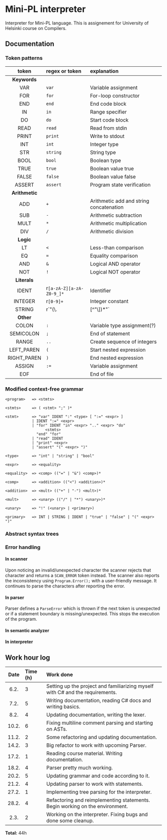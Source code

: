# Mini-PL interpreter

Interpreter for Mini-PL language.
This is assignement for University of Helsinki course on Compilers.

## Documentation

### Token patterns

|     token      | regex or token           | explanation                             |
| :------------: | :----------------------- | :-------------------------------------- |
|  **Keywords**  |
|      VAR       | `var`                    | Variable assignment                     |
|      FOR       | `for`                    | For-loop constructor                    |
|      END       | `end`                    | End code block                          |
|       IN       | `in`                     | Range specifier                         |
|       DO       | `do`                     | Start code block                        |
|      READ      | `read`                   | Read from stdin                         |
|     PRINT      | `print`                  | Write to stdout                         |
|      INT       | `int`                    | Integer type                            |
|      STR       | `string`                 | String type                             |
|      BOOL      | `bool`                   | Boolean type                            |
|      TRUE      | `true`                   | Boolean value true                      |
|     FALSE      | `false`                  | Boolean value false                     |
|     ASSERT     | `assert`                 | Program state verification              |
| **Arithmetic** |
|      ADD       | `+`                      | Arithmetic add and string concatenation |
|      SUB       | `-`                      | Arithmetic subtraction                  |
|      MULT      | `*`                      | Arithmetic multiplication               |
|      DIV       | `/`                      | Arithmetic division                     |
|   **Logic**    |
|       LT       | `<`                      | Less-than comparison                    |
|       EQ       | `=`                      | Equality comparison                     |
|      AND       | `&`                      | Logical AND operator                    |
|      NOT       | `!`                      | Logical NOT operator                    |
|  **Literals**  |
|     IDENT      | r`[a-zA-Z][a-zA-Z0-9_]*` | Identifier                              |
|    INTEGER     | r`[0-9]+`                | Integer constant                        |
|     STRING     | r`\"(\\.|[^"\\])*\"`     | String constant                         |
|   **Other**    |
|     COLON      | `:`                      | Variable type assignment(?)             |
|   SEMICOLON    | `;`                      | End of statement                        |
|     RANGE      | `..`                     | Create sequence of integers             |
|   LEFT_PAREN   | `(`                      | Start nested expression                 |
|  RIGHT_PAREN   | `)`                      | End nested expression                   |
|     ASSIGN     | `:=`                     | Variable assignment                     |
|      EOF       |                          | End of file                             |

### Modified context-free grammar

```
<program>   => <stmts>

<stmts>     => ( <stmt> ";" )*

<stmt>      => "var" IDENT ":" <type> [ ":=" <expr> ]
            | IDENT ":=" <expr>
            | "for" IDENT "in" <expr> ".." <expr> "do"
                  <stmts>
              "end" "for"
            | "read" IDENT
            | "print" <expr>
            | "assert" "(" <expr> ")"

<type>      => "int" | "string" | "bool"

<expr>      => <equality>

<equality>  => <comp> (("=" | "&") <comp>)*

<comp>      => <addition> (("<") <addition>)*

<addition>  => <mult> (("+" | "-") <mult>)*

<mult>      => <unary> (("/" | "*") <unary>)*

<unary>     => "!" (<unary> | <primary>)

<primary>   => INT | STRING | IDENT | "true" | "false" | "(" <expr> ")"
```

### Abstract syntax trees

### Error handling

#### In scanner

Upon noticing an invalid/unexpected character the scanner rejects that character
and returns a `SCAN_ERROR` token instead.
The scanner also reports the inconsistency using `Program.Error();` with a user-friendly message.
It continues to parse the characters after reporting the error.

#### In parser

Parser defines a `ParseError` which is thrown if the next token is unexpected or if a statement boundary is missing/unexpected.
This stops the execution of the program.

#### In semantic analyzer

#### In interpreter

## Work hour log

| Date  | Time (h) | Work done                                                                     |
| :---: | :------- | :---------------------------------------------------------------------------- |
| 6.2.  | 3        | Setting up the project and familiarizing myself with C# and the requirements. |
| 7.2.  | 5        | Writing documentation, reading C# docs and writing basics.                    |
| 8.2.  | 4        | Updating documentation, writing the lexer.                                    |
| 10.2. | 6        | Fixing multiline comment parsing and starting on ASTs.                        |
| 11.2. | 2        | Some refactoring and updating documentation.                                  |
| 14.2. | 3        | Big refactor to work with upcoming Parser.                                    |
| 17.2. | 1        | Reading course material. Writing documentation.                               |
| 18.2. | 4        | Parser pretty much working.                                                   |
| 20.2. | 5        | Updating grammar and code according to it.                                    |
| 21.2. | 4        | Updating parser to work with statements.                                      |
| 27.2. | 1        | Implementing tree parsing for the interpreter.                                |
| 28.2. | 4        | Refactoring and reimplementing statements. Begin working on the environment.  |
| 2.3.  | 2        | Working on the interpreter. Fixing bugs and done some cleanup.                |

**Total:** 44h
